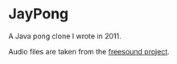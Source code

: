JayPong
=======

A Java pong clone I wrote in 2011.

Audio files are taken from the [freesound project](http://www.freesound.org/).
